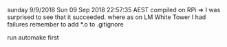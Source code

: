 sunday 9/9/2018
Sun 09 Sep 2018 22:57:35 AEST 
compiled on RPi => I was surprised to see that it succeeded.
where as on LM White Tower I had failures
remember to add *.o to .gitignore


run automake first

